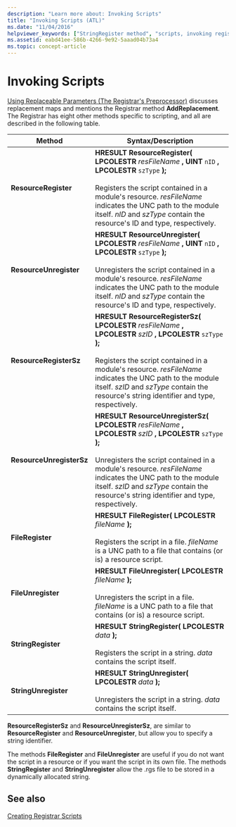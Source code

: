 ```yaml
---
description: "Learn more about: Invoking Scripts"
title: "Invoking Scripts (ATL)"
ms.date: "11/04/2016"
helpviewer_keywords: ["StringRegister method", "scripts, invoking registry in ATL"]
ms.assetid: eabd41ee-586b-4266-9e92-5aaad04b73a4
ms.topic: concept-article
---
```

# Invoking Scripts

[Using Replaceable Parameters (The Registrar's Preprocessor)](../atl/using-replaceable-parameters-the-registrar-s-preprocessor.md) discusses replacement maps and mentions the Registrar method **AddReplacement**. The Registrar has eight other methods specific to scripting, and all are described in the following table.

|Method|Syntax/Description|
|------------|-------------------------|
|**ResourceRegister**|**HRESULT ResourceRegister( LPCOLESTR**  *resFileName* **, UINT**  `nID` **, LPCOLESTR**  `szType` **);**<br /><br /> Registers the script contained in a module's resource. *resFileName* indicates the UNC path to the module itself. *nID* and *szType* contain the resource's ID and type, respectively.|
|**ResourceUnregister**|**HRESULT ResourceUnregister( LPCOLESTR**  *resFileName* **, UINT**  `nID` **, LPCOLESTR**  `szType` **);**<br /><br /> Unregisters the script contained in a module's resource. *resFileName* indicates the UNC path to the module itself. *nID* and *szType* contain the resource's ID and type, respectively.|
|**ResourceRegisterSz**|**HRESULT ResourceRegisterSz( LPCOLESTR**  *resFileName* **, LPCOLESTR**  *szID* **, LPCOLESTR**  `szType` **);**<br /><br /> Registers the script contained in a module's resource. *resFileName* indicates the UNC path to the module itself. *szID* and *szType* contain the resource's string identifier and type, respectively.|
|**ResourceUnregisterSz**|**HRESULT ResourceUnregisterSz( LPCOLESTR**  *resFileName* **, LPCOLESTR**  *szID* **, LPCOLESTR**  `szType` **);**<br /><br /> Unregisters the script contained in a module's resource. *resFileName* indicates the UNC path to the module itself. *szID* and *szType* contain the resource's string identifier and type, respectively.|
|**FileRegister**|**HRESULT FileRegister( LPCOLESTR**  *fileName*  **);**<br /><br /> Registers the script in a file. *fileName* is a UNC path to a file that contains (or is) a resource script.|
|**FileUnregister**|**HRESULT FileUnregister( LPCOLESTR**  *fileName*  **);**<br /><br /> Unregisters the script in a file. *fileName* is a UNC path to a file that contains (or is) a resource script.|
|**StringRegister**|**HRESULT StringRegister( LPCOLESTR**  *data*  **);**<br /><br /> Registers the script in a string. *data* contains the script itself.|
|**StringUnregister**|**HRESULT StringUnregister( LPCOLESTR**  *data*  **);**<br /><br /> Unregisters the script in a string. *data* contains the script itself.|

**ResourceRegisterSz** and **ResourceUnregisterSz**, are similar to **ResourceRegister** and **ResourceUnregister**, but allow you to specify a string identifier.

The methods **FileRegister** and **FileUnregister** are useful if you do not want the script in a resource or if you want the script in its own file. The methods **StringRegister** and **StringUnregister** allow the .rgs file to be stored in a dynamically allocated string.

## See also

[Creating Registrar Scripts](../atl/creating-registrar-scripts.md)

